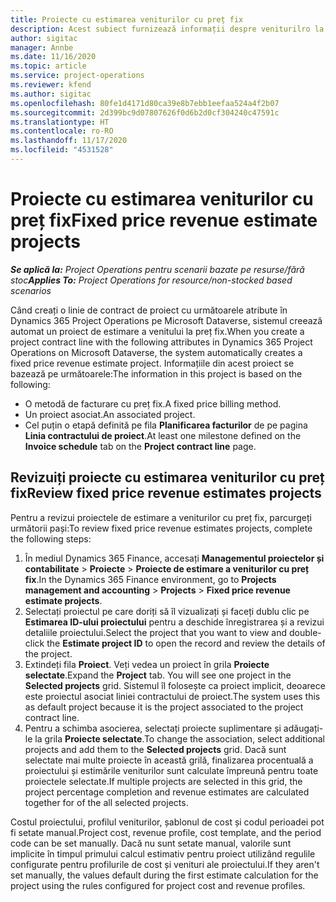 ```yaml
---
title: Proiecte cu estimarea veniturilor cu preț fix
description: Acest subiect furnizează informații despre veniturilro la preț fix în proiecte.
author: sigitac
manager: Annbe
ms.date: 11/16/2020
ms.topic: article
ms.service: project-operations
ms.reviewer: kfend
ms.author: sigitac
ms.openlocfilehash: 80fe1d4171d80ca39e8b7ebb1eefaa524a4f2b07
ms.sourcegitcommit: 2d399bc9d07807626f0d6b2d0cf304240c47591c
ms.translationtype: HT
ms.contentlocale: ro-RO
ms.lasthandoff: 11/17/2020
ms.locfileid: "4531528"
---
```

# <a name="fixed-price-revenue-estimate-projects"></a><span data-ttu-id="52bbe-103">Proiecte cu estimarea veniturilor cu preț fix</span><span class="sxs-lookup"><span data-stu-id="52bbe-103">Fixed price revenue estimate projects</span></span> 

<span data-ttu-id="52bbe-104">_**Se aplică la:** Project Operations pentru scenarii bazate pe resurse/fără stoc_</span><span class="sxs-lookup"><span data-stu-id="52bbe-104">_**Applies To:** Project Operations for resource/non-stocked based scenarios_</span></span>

<span data-ttu-id="52bbe-105">Când creați o linie de contract de proiect cu următoarele atribute în Dynamics 365 Project Operations pe Microsoft Dataverse, sistemul creează automat un proiect de estimare a venitului la preț fix.</span><span class="sxs-lookup"><span data-stu-id="52bbe-105">When you create a project contract line with the following attributes in Dynamics 365 Project Operations on Microsoft Dataverse, the system automatically creates a fixed price revenue estimate project.</span></span> <span data-ttu-id="52bbe-106">Informațiile din acest proiect se bazează pe următoarele:</span><span class="sxs-lookup"><span data-stu-id="52bbe-106">The information in this project is based on the following:</span></span>

  - <span data-ttu-id="52bbe-107">O metodă de facturare cu preț fix.</span><span class="sxs-lookup"><span data-stu-id="52bbe-107">A fixed price billing method.</span></span>
  - <span data-ttu-id="52bbe-108">Un proiect asociat.</span><span class="sxs-lookup"><span data-stu-id="52bbe-108">An associated project.</span></span>
  - <span data-ttu-id="52bbe-109">Cel puțin o etapă definită pe fila **Planificarea facturilor** de pe pagina **Linia contractului de proiect**.</span><span class="sxs-lookup"><span data-stu-id="52bbe-109">At least one milestone defined on the **Invoice schedule** tab on the **Project contract line** page.</span></span>

## <a name="review-fixed-price-revenue-estimates-projects"></a><span data-ttu-id="52bbe-110">Revizuiți proiecte cu estimarea veniturilor cu preț fix</span><span class="sxs-lookup"><span data-stu-id="52bbe-110">Review fixed price revenue estimates projects</span></span>
<span data-ttu-id="52bbe-111">Pentru a revizui proiectele de estimare a veniturilor cu preț fix, parcurgeți următorii pași:</span><span class="sxs-lookup"><span data-stu-id="52bbe-111">To review fixed price revenue estimates projects, complete the following steps:</span></span>

1. <span data-ttu-id="52bbe-112">În mediul Dynamics 365 Finance, accesați **Managementul proiectelor și contabilitate** > **Proiecte** > **Proiecte de estimare a veniturilor cu preț fix**.</span><span class="sxs-lookup"><span data-stu-id="52bbe-112">In the Dynamics 365 Finance environment, go to **Projects management and accounting** > **Projects** > **Fixed price revenue estimate projects**.</span></span>
2. <span data-ttu-id="52bbe-113">Selectați proiectul pe care doriți să îl vizualizați și faceți dublu clic pe **Estimarea ID-ului proiectului** pentru a deschide înregistrarea și a revizui detaliile proiectului.</span><span class="sxs-lookup"><span data-stu-id="52bbe-113">Select the project that you want to view and double-click the **Estimate project ID** to open the record and review the details of the project.</span></span>
3. <span data-ttu-id="52bbe-114">Extindeți fila **Proiect**. Veți vedea un proiect în grila **Proiecte selectate**.</span><span class="sxs-lookup"><span data-stu-id="52bbe-114">Expand the **Project** tab. You will see one project in the **Selected projects** grid.</span></span> <span data-ttu-id="52bbe-115">Sistemul îl folosește ca proiect implicit, deoarece este proiectul asociat liniei contractului de proiect.</span><span class="sxs-lookup"><span data-stu-id="52bbe-115">The system uses this as default project because it is the project associated to the project contract line.</span></span> 
4. <span data-ttu-id="52bbe-116">Pentru a schimba asocierea, selectați proiecte suplimentare și adăugați-le la grila **Proiecte selectate**.</span><span class="sxs-lookup"><span data-stu-id="52bbe-116">To change the association, select additional projects and add them to the **Selected projects** grid.</span></span> <span data-ttu-id="52bbe-117">Dacă sunt selectate mai multe proiecte în această grilă, finalizarea procentuală a proiectului și estimările veniturilor sunt calculate împreună pentru toate proiectele selectate.</span><span class="sxs-lookup"><span data-stu-id="52bbe-117">If multiple projects are selected in this grid, the project percentage completion and revenue estimates are calculated together for of the all selected projects.</span></span>

  <span data-ttu-id="52bbe-118">Costul proiectului, profilul veniturilor, șablonul de cost și codul perioadei pot fi setate manual.</span><span class="sxs-lookup"><span data-stu-id="52bbe-118">Project cost, revenue profile, cost template, and the period code can be set manually.</span></span> <span data-ttu-id="52bbe-119">Dacă nu sunt setate manual, valorile sunt implicite în timpul primului calcul estimativ pentru proiect utilizând regulile configurate pentru profilurile de cost și venituri ale proiectului.</span><span class="sxs-lookup"><span data-stu-id="52bbe-119">If they aren't set manually, the values default during the first estimate calculation for the project using the rules configured for project cost and revenue profiles.</span></span>

